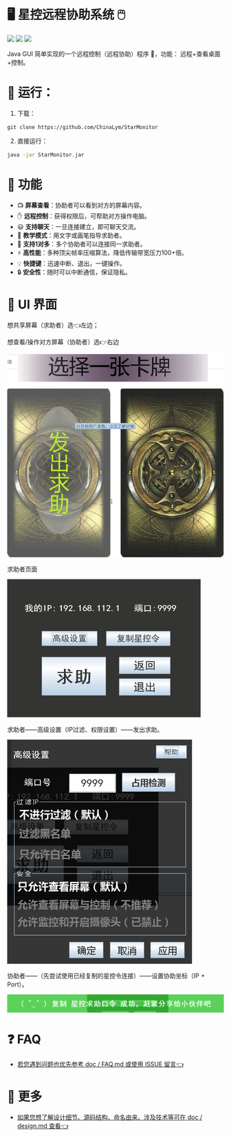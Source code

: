 # 🖥️ 星控远程协助系统 🖱️
[![](https://img.shields.io/badge/Java-1.8+-blue.svg)]()
[![](https://img.shields.io/badge/System-Windows/Linux/Mac-blue.svg)]()
[![](https://img.shields.io/badge/Author-lym-yellow.svg)](https://github.com/ChinaLym)

Java GUI 简单实现的一个远程控制（远程协助）程序 🎥，功能： 远程+查看桌面+控制。

# 🚀 运行：
1. 下载：
```
git clone https://github.com/ChinaLym/StarMonitor
```
2. 直接运行：
```bash
java -jar StarMonitor.jar
```

# 🌟 功能

* 📺 **屏幕查看**：协助者可以看到对方的屏幕内容。
* ✋ **远程控制**：获得权限后，可帮助对方操作电脑。
* 😃 **支持聊天**：一旦连接建立，即可聊天交流。
* 📐 **教学模式**：用文字或画笔指导求助者。
* 👥 **支持1对多**：多个协助者可以连接同一求助者。
* ⚡ **高性能**：多种顶尖帧率压缩算法，降低传输带宽压力100+倍。
* 💡 **快捷键**：迅速中断、退出，一键操作。
* 🔒 **安全性**：随时可以中断通信，保证隐私。

# 🎨 UI 界面
想共享屏幕（求助者）选👈左边；

想查看/操作对方屏幕（协助者）选👉右边

![starMonitorUI.jpg](doc/img/ui-select.png)

求助者页面

![ui-settings.png](doc/img/ui-settings.png)

求助者——高级设置（IP过滤、权限设置）——发出求助。

![ui-settings-advance.png](doc/img/ui-settings-advance.png)

协助者——（先尝试使用已经复制的星控令连接）——设置协助坐标（IP + Port）。

![ui-star-command.png](doc/img/ui-star-command.png)


# ❓ FAQ
- [若您遇到问题也优先参考 doc / FAQ.md 或使用 ISSUE 留言👈](doc/FAQ.md)

# 🔬 更多

- [如果您想了解设计细节、源码结构、命名由来、涉及技术等可在 doc / design.md 查看👈](doc/design.md)
